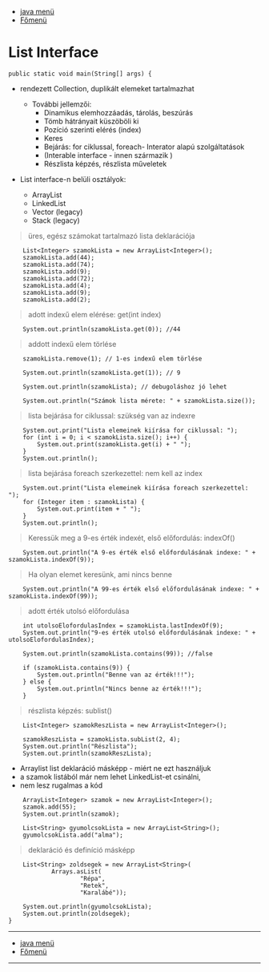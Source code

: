 - [java menü](../../java.md)
- [Főmenü](../../../README.md)

# List Interface

```
public static void main(String[] args) {
```

- rendezett Collection, duplikált elemeket tartalmazhat
   - További jellemzői:
      - Dinamikus elemhozzáadás, tárolás, beszúrás
      - Tömb hátrányait küszöböli ki
      - Pozíció szerinti elérés (index)
      - Keres
      - Bejárás: for ciklussal, foreach- Interator alapú szolgáltatások
      - (Interable interface - innen származik )
      - Részlista képzés, részlista műveletek

- List interface-n belüli osztályok:
   - ArrayList
   - LinkedList
   - Vector (legacy)
   - Stack (legacy)

> üres, egész számokat tartalmazó lista deklarációja

```
	List<Integer> szamokLista = new ArrayList<Integer>();
	szamokLista.add(44);
	szamokLista.add(74);
	szamokLista.add(9);
	szamokLista.add(72);
	szamokLista.add(4);
	szamokLista.add(9);
	szamokLista.add(2);
```

> adott indexű elem elérése: get(int index)

```
	System.out.println(szamokLista.get(0)); //44
```

> addott indexű elem törlése

```
	szamokLista.remove(1); // 1-es indexű elem törlése

	System.out.println(szamokLista.get(1)); // 9

	System.out.println(szamokLista); // debugoláshoz jó lehet

	System.out.println("Számok lista mérete: " + szamokLista.size());
```

> lista bejárása for ciklussal: szükség van az indexre

```
 	System.out.print("Lista elemeinek kiírása for ciklussal: ");
 	for (int i = 0; i < szamokLista.size(); i++) {
 		System.out.print(szamokLista.get(i) + " ");
 	}
	System.out.println();
```

> lista bejárása foreach szerkezettel: nem kell az index

```
	System.out.print("Lista elemeinek kiírása foreach szerkezettel: ");
	for (Integer item : szamokLista) {
		System.out.print(item + " ");
	}
	System.out.println();
```

> Keressük meg a 9-es érték indexét, első előfordulás: indexOf()

```
	System.out.println("A 9-es érték első előfordulásának indexe: " + szamokLista.indexOf(9));
```

> Ha olyan elemet keresünk, ami nincs benne

```
	System.out.println("A 99-es érték első előfordulásának indexe: " + szamokLista.indexOf(99));
```

> adott érték utolsó előfordulása

```
	int utolsoElofordulasIndex = szamokLista.lastIndexOf(9);
	System.out.println("9-es érték utolsó előfordulásának indexe: " + utolsoElofordulasIndex);

	System.out.println(szamokLista.contains(99)); //false

	if (szamokLista.contains(9)) {
		System.out.println("Benne van az érték!!!");
	} else {
		System.out.println("Nincs benne az érték!!!");
	}		
```

> részlista képzés: sublist()

```
	List<Integer> szamokReszLista = new ArrayList<Integer>();

	szamokReszLista = szamokLista.subList(2, 4);
	System.out.println("Részlista");
	System.out.println(szamokReszLista);
```

- Arraylist list deklaráció másképp - miért ne ezt használjuk
- a szamok listából már nem lehet LinkedList-et csinálni,
- nem lesz rugalmas a kód

```
	ArrayList<Integer> szamok = new ArrayList<Integer>();
	szamok.add(55);
	System.out.println(szamok);

	List<String> gyumolcsokLista = new ArrayList<String>();
	gyumolcsokLista.add("alma");
```

> deklaráció és definíció másképp

```
    List<String> zoldsegek = new ArrayList<String>(
    		Arrays.asList(
    				"Répa",
    				"Retek",
    				"Karalábé"));

	System.out.println(gyumolcsokLista);
	System.out.println(zoldsegek);
}
```

---

- [java menü](../../java.md)
- [Főmenü](../../../README.md)

---
